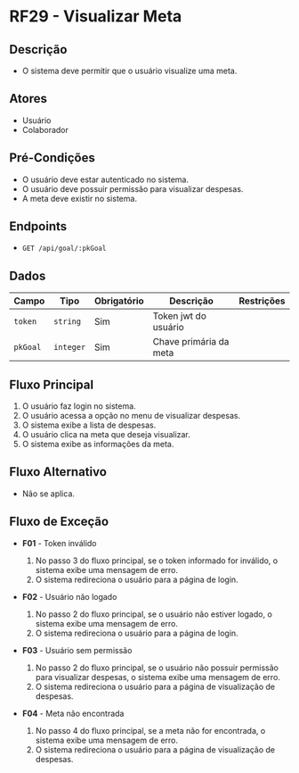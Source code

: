 # RF29 - Visualizar Meta

## Descrição

- O sistema deve permitir que o usuário visualize uma meta.

## Atores

- Usuário
- Colaborador

## Pré-Condições

- O usuário deve estar autenticado no sistema.
- O usuário deve possuir permissão para visualizar despesas.
- A meta deve existir no sistema.

## Endpoints

- `GET /api/goal/:pkGoal`

## Dados

| Campo    | Tipo      | Obrigatório | Descrição              | Restrições |
|----------|-----------|-------------|------------------------|------------|
| `token`  | `string`  | Sim         | Token jwt do usuário   |            |
| `pkGoal` | `integer` | Sim         | Chave primária da meta |            |

## Fluxo Principal

1. O usuário faz login no sistema.
2. O usuário acessa a opção no menu de visualizar despesas.
3. O sistema exibe a lista de despesas.
4. O usuário clica na meta que deseja visualizar.
5. O sistema exibe as informações da meta.

## Fluxo Alternativo

- Não se aplica.

## Fluxo de Exceção

- **F01** - Token inválido
    1. No passo 3 do fluxo principal, se o token informado for inválido, o sistema exibe uma mensagem de erro.
    2. O sistema redireciona o usuário para a página de login.

- **F02** - Usuário não logado
    1. No passo 2 do fluxo principal, se o usuário não estiver logado, o sistema exibe uma mensagem de erro.
    2. O sistema redireciona o usuário para a página de login.

- **F03** - Usuário sem permissão
    1. No passo 2 do fluxo principal, se o usuário não possuir permissão para visualizar despesas, o sistema exibe uma
       mensagem de erro.
    2. O sistema redireciona o usuário para a página de visualização de despesas.

- **F04** - Meta não encontrada
    1. No passo 4 do fluxo principal, se a meta não for encontrada, o sistema exibe uma mensagem de erro.
    2. O sistema redireciona o usuário para a página de visualização de despesas.
